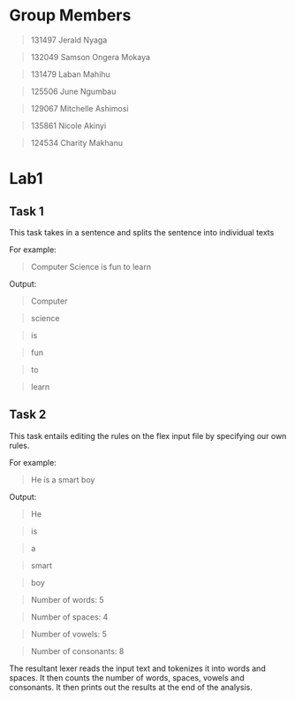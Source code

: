 # Group Members
> 131497 Jerald Nyaga
 
> 132049 Samson Ongera Mokaya
 
> 131479 Laban Mahihu
 
> 125506 June Ngumbau
 
> 129067 Mitchelle Ashimosi
 
> 135861 Nicole Akinyi

> 124534 Charity Makhanu

# Lab1

## Task 1

This task takes in a sentence and splits the sentence into individual texts

For example:

> Computer Science is fun to learn

Output:

> Computer

> science

> is

> fun

> to

> learn

## Task 2
This task entails editing the rules on the flex input file by specifying our own rules.

For example:

> He is a smart boy

Output:

> He

> is

> a

> smart

> boy


> Number of words: 5

> Number of spaces: 4

> Number of vowels: 5

> Number of consonants: 8

The resultant lexer reads the input text and tokenizes it into words and spaces. It then counts the number of words, spaces, vowels and consonants. It then prints out the results at the end of the analysis.





